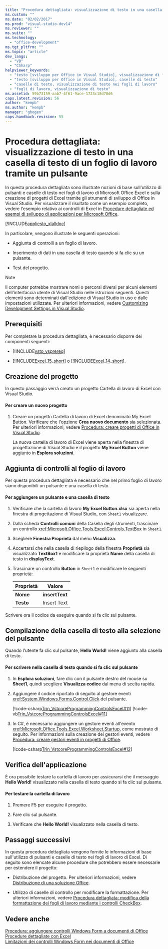 ```yaml
---
title: "Procedura dettagliata: visualizzazione di testo in una casella di testo di un foglio di lavoro tramite un pulsante"
ms.custom: ""
ms.date: "02/02/2017"
ms.prod: "visual-studio-dev14"
ms.reviewer: ""
ms.suite: ""
ms.technology: 
  - "office-development"
ms.tgt_pltfrm: ""
ms.topic: "article"
dev_langs: 
  - "VB"
  - "CSharp"
helpviewer_keywords: 
  - "testo [sviluppo per Office in Visual Studio], visualizzazione di fogli di lavoro"
  - "testo [sviluppo per Office in Visual Studio], caselle di testo"
  - "caselle di testo, visualizzazione di testo nei fogli di lavoro"
  - "fogli di lavoro, visualizzazione di testo"
ms.assetid: 59b73159-aab7-4f61-9ace-1723c18d78d6
caps.latest.revision: 56
author: "kempb"
ms.author: "kempb"
manager: "ghogen"
caps.handback.revision: 55
---
```

# Procedura dettagliata: visualizzazione di testo in una casella di testo di un foglio di lavoro tramite un pulsante
  In questa procedura dettagliata sono illustrate nozioni di base sull'utilizzo di pulsanti e caselle di testo nei fogli di lavoro di Microsoft Office Excel e sulla creazione di progetti di Excel tramite gli strumenti di sviluppo di Office in Visual Studio.  Per visualizzare il risultato come un esempio completo, vedere l'esempio relativo ai controlli di Excel in [Procedure dettagliate ed esempi di sviluppo di applicazioni per Microsoft Office](../vsto/office-development-samples-and-walkthroughs.md).  
  
 [!INCLUDE[appliesto_xlalldoc](../vsto/includes/appliesto-xlalldoc-md.md)]  
  
 In particolare, vengono illustrate le seguenti operazioni:  
  
-   Aggiunta di controlli a un foglio di lavoro.  
  
-   Inserimento di dati in una casella di testo quando si fa clic su un pulsante.  
  
-   Test del progetto.  
  
> [!NOTE]  
>  Il computer potrebbe mostrare nomi o percorsi diversi per alcuni elementi dell'interfaccia utente di Visual Studio nelle istruzioni seguenti.  Questi elementi sono determinati dall'edizione di Visual Studio in uso e dalle impostazioni utilizzate.  Per ulteriori informazioni, vedere [Customizing Development Settings in Visual Studio](http://msdn.microsoft.com/it-it/22c4debb-4e31-47a8-8f19-16f328d7dcd3).  
  
## Prerequisiti  
 Per completare la procedura dettagliata, è necessario disporre dei componenti seguenti:  
  
-   [!INCLUDE[vsto_vsprereq](../vsto/includes/vsto-vsprereq-md.md)]  
  
-   [!INCLUDE[Excel_15_short](../vsto/includes/excel-15-short-md.md)] o [!INCLUDE[Excel_14_short](../vsto/includes/excel-14-short-md.md)].  
  
## Creazione del progetto  
 In questo passaggio verrà creato un progetto Cartella di lavoro di Excel con Visual Studio.  
  
#### Per creare un nuovo progetto  
  
1.  Creare un progetto Cartella di lavoro di Excel denominato My Excel Button.  Verificare che l'opzione **Crea nuovo documento** sia selezionata.  Per ulteriori informazioni, vedere [Procedura: creare progetti di Office in Visual Studio](../vsto/how-to-create-office-projects-in-visual-studio.md).  
  
     La nuova cartella di lavoro di Excel viene aperta nella finestra di progettazione di Visual Studio e il progetto **My Excel Button** viene aggiunto in **Esplora soluzioni**.  
  
## Aggiunta di controlli al foglio di lavoro  
 Per questa procedura dettagliata è necessario che nel primo foglio di lavoro siano disponibili un pulsante e una casella di testo.  
  
#### Per aggiungere un pulsante e una casella di testo  
  
1.  Verificare che la cartella di lavoro **My Excel Button.xlsx** sia aperta nella finestra di progettazione di Visual Studio, con `Sheet1` visualizzare.  
  
2.  Dalla scheda **Controlli comuni** della Casella degli strumenti, trascinare un controllo <xref:Microsoft.Office.Tools.Excel.Controls.TextBox> in `Sheet1`.  
  
3.  Scegliere **Finestra Proprietà** dal menu **Visualizza**.  
  
4.  Accertarsi che nella casella di riepilogo della finestra **Proprietà** sia visualizzato **TextBox1** e modificare la proprietà **Name** della casella di testo in **displayText**.  
  
5.  Trascinare un controllo **Button** in `Sheet1` e modificare le seguenti proprietà:  
  
    |Proprietà|Valore|  
    |---------------|------------|  
    |**Nome**|**insertText**|  
    |**Testo**|Insert Text|  
  
 Scrivere ora il codice da eseguire quando si fa clic sul pulsante.  
  
## Compilazione della casella di testo alla selezione del pulsante  
 Quando l'utente fa clic sul pulsante, **Hello World\!** viene aggiunto alla casella di testo.  
  
#### Per scrivere nella casella di testo quando si fa clic sul pulsante  
  
1.  In **Esplora soluzioni**, fare clic con il pulsante destro del mouse su **Sheet1**, quindi scegliere **Visualizza codice** dal menu di scelta rapida.  
  
2.  Aggiungere il codice riportato di seguito al gestore eventi <xref:System.Windows.Forms.Control.Click> del pulsante.  
  
     [!code-csharp[Trin_VstcoreProgrammingControlsExcel#11](../snippets/csharp/VS_Snippets_OfficeSP/Trin_VstcoreProgrammingControlsExcel/CS/Sheet1.cs#11)]
     [!code-vb[Trin_VstcoreProgrammingControlsExcel#11](../snippets/visualbasic/VS_Snippets_OfficeSP/Trin_VstcoreProgrammingControlsExcel/VB/Sheet1.vb#11)]  
  
3.  In C\#, è necessario aggiungere un gestore eventi all'evento <xref:Microsoft.Office.Tools.Excel.Worksheet.Startup>, come mostrato di seguito.  Per informazioni sulla creazione dei gestori eventi, vedere [Procedura: creare gestori eventi in progetti di Office](../vsto/how-to-create-event-handlers-in-office-projects.md).  
  
     [!code-csharp[Trin_VstcoreProgrammingControlsExcel#12](../snippets/csharp/VS_Snippets_OfficeSP/Trin_VstcoreProgrammingControlsExcel/CS/Sheet1.cs#12)]  
  
## Verifica dell'applicazione  
 È ora possibile testare la cartella di lavoro per assicurarsi che il messaggio **Hello World\!** visualizzato nella casella di testo quando si fa clic sul pulsante.  
  
#### Per testare la cartella di lavoro  
  
1.  Premere F5 per eseguire il progetto.  
  
2.  Fare clic sul pulsante.  
  
3.  Verificare che **Hello World\!** visualizzato nella casella di testo.  
  
## Passaggi successivi  
 In questa procedura dettagliata vengono fornite le informazioni di base sull'utilizzo di pulsanti e caselle di testo nei fogli di lavoro di Excel.  Di seguito sono elencate alcune procedure che potrebbero essere necessarie per estendere il progetto:  
  
-   Distribuzione del progetto.  Per ulteriori informazioni, vedere [Distribuzione di una soluzione Office](../vsto/deploying-an-office-solution.md).  
  
-   Utilizzo di caselle di controllo per modificare la formattazione.  Per ulteriori informazioni, vedere [Procedura dettagliata: modifica della formattazione dei fogli di lavoro mediante i controlli CheckBox](../vsto/walkthrough-changing-worksheet-formatting-using-checkbox-controls.md).  
  
## Vedere anche  
 [Procedura: aggiungere controlli Windows Form a documenti di Office](../vsto/how-to-add-windows-forms-controls-to-office-documents.md)   
 [Procedure dettagliate con Excel](../vsto/walkthroughs-using-excel.md)   
 [Limitazioni dei controlli Windows Form nei documenti di Office](../vsto/limitations-of-windows-forms-controls-on-office-documents.md)  
  
  